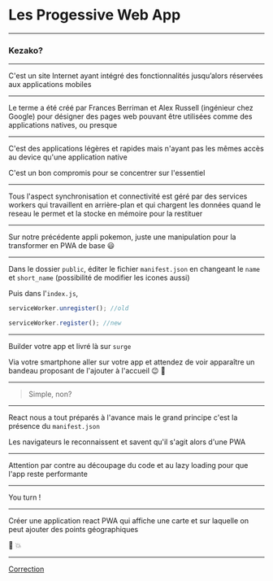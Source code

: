 # Les Progessive Web App

---

### Kezako?

----

C'est un site Internet ayant intégré des fonctionnalités jusqu’alors réservées aux applications mobiles

----

Le terme a été créé par Frances Berriman et Alex Russell (ingénieur chez Google) pour désigner des pages web pouvant être utilisées comme des applications natives, ou presque

----

C'est des applications légères et rapides mais n'ayant pas les mêmes accès au device qu'une application native

C'est un bon compromis pour se concentrer sur l'essentiel

----

Tous l'aspect synchronisation et connectivité est géré par des services workers qui travaillent en arrière-plan et qui chargent les données quand le reseau le permet et la stocke en mémoire pour la restituer

----

Sur notre précédente appli pokemon, juste une manipulation pour la transformer en PWA de base 😃

----

Dans le dossier `public`, éditer le fichier `manifest.json` en changeant le `name` et `short_name` (possibilité de modifier les icones aussi)

Puis dans l'`index.js`,

```js
serviceWorker.unregister(); //old

serviceWorker.register(); //new
```

----

Builder votre app et livré là sur `surge`

Via votre smartphone aller sur votre app et attendez de voir apparaître un bandeau proposant de l'ajouter à l'accueil 😉 🎉

----

> Simple, non?

---

React nous a tout préparés à l'avance mais le grand principe c'est la présence du `manifest.json`

Les navigateurs le reconnaissent et savent qu'il s'agit alors d'une PWA

----

Attention par contre au découpage du code et au lazy loading pour que l'app reste performante

---

You turn !

----

Créer une application react PWA qui affiche une carte et sur laquelle on peut ajouter des points géographiques

🏁 💥

---

[Correction](https://github.com/millehorde/map-pwa-react)
